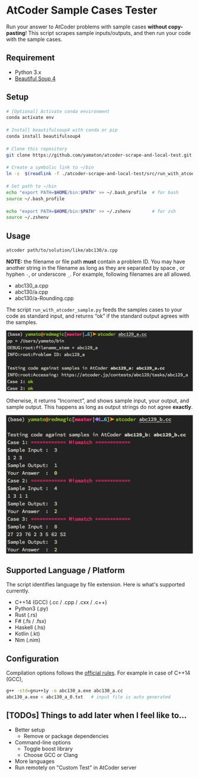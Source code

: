 # AtCoder Sample Cases Tester

Run your answer to AtCoder problems with sample cases **without copy-pasting**! This script scrapes sample inputs/outputs, and then run your code with the sample cases. 



## Requirement

-   Python 3.x
-   [Beautiful Soup 4](<http://www.crummy.com/software/BeautifulSoup/>)



## Setup

```bash
# [Optional] Activate conda environment
conda activate env

# Install beautifulsoup4 with conda or pip
conda install beautifulsoup4

# Clone this repository
git clone https://github.com/yamaton/atcoder-scrape-and-local-test.git

# Create a symbolic link to ~/bin
ln -s  $(readlink -f ./atcoder-scrape-and-local-test/src/run_with_atcoder_sample.py) ~/bin/atcoder

# Set path to ~/bin
echo "export PATH=$HOME/bin:$PATH" >> ~/.bash_profile  # for bash
source ~/.bash_profile

echo "export PATH=$HOME/bin:$PATH" >> ~/.zshenv        # for zsh
source ~/.zshenv
```



## Usage

~~~~~~~~~~~~~~~~~~~~~~~~~~~~~~~~~~~~~~~~~~~~~~~~~~~~~~~~~~~~~~~~~~~~~~~~~~~~~~~~bash
atcoder path/to/solution/like/abc130/a.cpp
~~~~~~~~~~~~~~~~~~~~~~~~~~~~~~~~~~~~~~~~~~~~~~~~~~~~~~~~~~~~~~~~~~~~~~~~~~~~~~~~



**NOTE:** the filename or file path **must** contain a problem ID. You may have another
string in the filename as long as they are separated by space , or hyphen
`-`, or underscore `_`. For example, following filenames are all allowed.

* abc130_a.cpp
* abc130/a.cpp
* abc130/a-Rounding.cpp



The script `run_with_atcoder_sample.py` feeds the samples cases to your code as standard input, and returns “ok” if the standard output agrees with the samples.

![](./screenshots/ok.png)



Otherwise, it returns “Incorrect”, and shows sample input, your output, and sample output. This happens as long as output strings do not agree **exactly**.

![](./screenshots/mismatch.png)



## Supported Language / Platform

The script identifies language by file extension. Here is what's supported currently.

* C++14 (GCC) (.cc / .cpp / .cxx / .c++)
* Python3 (.py)
* Rust (.rs)
* F# (.fs / .fsx)
* Haskell (.hs)
* Kotlin (.kt)
* Nim (.nim)



## Configuration

Compilation options follows the [official rules](https://atcoder.jp/contests/agc034/rules). For example in case of C++14 (GCC),

~~~~~~~~~~~~~~~~~~~~~~~~~~~~~~~~~~~~~~~~~~~~~~~~~~~~~~~~~~~~~~~~~~~~~~~~~~~~~~~~bash
g++ -std=gnu++1y -o abc130_a.exe abc130_a.cc
abc130_a.exe < abc130_a_0.txt   # input file is auto generated
~~~~~~~~~~~~~~~~~~~~~~~~~~~~~~~~~~~~~~~~~~~~~~~~~~~~~~~~~~~~~~~~~~~~~~~~~~~~~~~~



## [TODOs] Things to add later when I feel like to…

* Better setup
  * Remove or package dependencies
* Command-line options
  * Toggle boost library
  * Choose GCC or Clang
* More languages
* Run remotely on "Custom Test" in AtCoder server